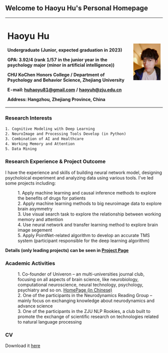 ## Welcome to Haoyu Hu's Personal Homepage

<table border="0">
  <tr>
    <td width="80%">
      <h1>Haoyu Hu</h1>
      <p><b>Undergraduate (Junior, expected graduation in 2023)</b></p>
      <p><b>GPA: 3.92/4 (rank 1/57 in the junior year in the psychology major (minor in artificial intelligence))</b></p>
      <p><b>CHU KoChen Honors College / Department of Psychology and Behavior Science, Zhejiang University</b></p>
      <p><b>E-mail: <a href="mailto: huhaoyu81@gmail.com">huhaoyu81@gmail.com</a> / <a href="mailto: haoyuh@zju.edu.cn">haoyuh@zju.edu.cn</a></b></p>
      <p><b>Address: Hangzhou, Zhejiang Province, China</b></p>
    </td>
    <td width="20%">
      <img src="https://github.com/Haoyu-Hu/Haoyu-Hu.github.io/raw/main/self_photo.jpg" width="100%">  
    </td>
  </tr>
</table>

### Research Interests
```
1. Cognitive Modeling with Deep Learning
2. NeuroImage and Processing Tools Develop (in Python)
3. Combination of AI and Healthcare
4. Working Memory and Attention
5. Data Mining
```

### Research Experience & Project Outcome

I have the experience and skills of building neural network model, designing psycholoical experiment and analyzing data using various tools. I've led some projects including:
<dl>
<dd>1. Apply machine learning and causal inference methods to explore the benefits of drugs for patients</dd>
<dd>2. Apply machine learning methods to big neuroimage data to explore brain asymmetry</dd>
<dd>3. Use visual search task to explore the relationship between working memory and attention</dd>
<dd>4. Use neural network and transfer learning method to explore brain image segement</dd>
<dd>5. Apply PointNet-related algorithm to develop an accurate TMS system (participant responsible for the deep learning algorithm)</dd>
</dl>
<p><b><b>Details (only leading projects) can be seen in <a href="https://haoyu-hu.github.io/Project">Project Page</a></b></b></p>

### Academic Activities

<dl>
<dd>1. Co-founder of Univeron – an multi-universities journal club, focusing on all aspects of brain science, like neurobiology,
computational neuroscience, neural technology, psychology, psychiatry and so on.
  <a href="https://univeron.notion.site/univeron/Univeron-76ad788f215440b59b1ee1e369b9ca8d">HomePage (in Chinese)</a> </dd>
<dd>2. One of the participants in the Neurodynamics Reading Group – mainly focus on exchanging knowledge about
neurodynamics and advance science</dd>
<dd>3. One of the participants in the ZJU NLP Rookies, a club built to promote the exchange of scientific research on
technologies related to natural language processing</dd>
</dl>

### CV
Download it [here](Haoyu_Hu_CV_final.pdf)
